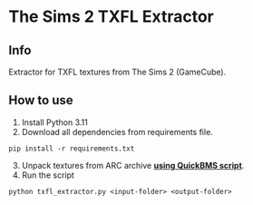 # The Sims 2 TXFL Extractor

## Info

Extractor for TXFL textures from The Sims 2 (GameCube).

## How to use

1. Install Python 3.11
2. Download all dependencies from requirements file.
```
pip install -r requirements.txt
```
3. Unpack textures from ARC archive **[using QuickBMS script](https://github.com/bartlomiejduda/Tools/blob/master/NEW%20Tools/The%20sims%202/The_Sims_2_ARC_script.bms)**.
4. Run the script
```
python txfl_extractor.py <input-folder> <output-folder>
```
